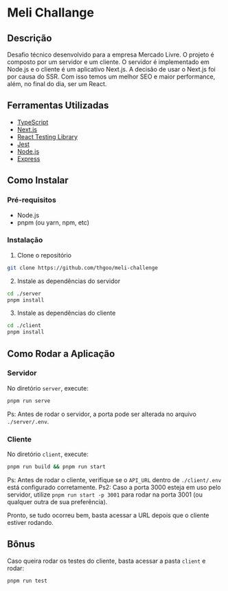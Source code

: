 # Meli Challange

## Descrição

Desafio técnico desenvolvido para a empresa Mercado Livre. O projeto é composto por um servidor e um cliente. O servidor é implementado em Node.js e o cliente é um aplicativo Next.js. A decisão de usar o Next.js foi por causa do SSR. Com isso temos um melhor SEO e maior performance, além, no final do dia, ser um React.

## Ferramentas Utilizadas

- [TypeScript](https://www.typescriptlang.org/)
- [Next.js](https://nextjs.org/)
- [React Testing Library](https://testing-library.com/react)
- [Jest](https://jestjs.io/)
- [Node.js](https://nodejs.org/)
- [Express](https://expressjs.com/)


## Como Instalar

### Pré-requisitos

- Node.js
- pnpm (ou yarn, npm, etc)

### Instalação

1. Clone o repositório
```bash
git clone https://github.com/thgoo/meli-challenge
```

2. Instale as dependências do servidor

```bash
cd ./server
pnpm install
```

3. Instale as dependências do cliente

```bash
cd ./client
pnpm install
```

## Como Rodar a Aplicação

### Servidor

No diretório `server`, execute:

```bash
pnpm run serve
```
Ps: Antes de rodar o servidor, a porta pode ser alterada no arquivo `./server/.env`.

### Cliente

No diretório `client`, execute:

```bash
pnpm run build && pnpm run start
```
Ps: Antes de rodar o cliente, verifique se o `API_URL` dentro de `./client/.env` está configurado corretamente.
Ps2: Caso a porta 3000 esteja em uso pelo servidor, utilize `pnpm run start -p 3001` para rodar na porta 3001 (ou qualquer outra de sua preferência).

Pronto, se tudo ocorreu bem, basta acessar a URL depois que o cliente estiver rodando.

## Bônus
Caso queira rodar os testes do cliente, basta acessar a pasta `client` e rodar:
```
pnpm run test
```
